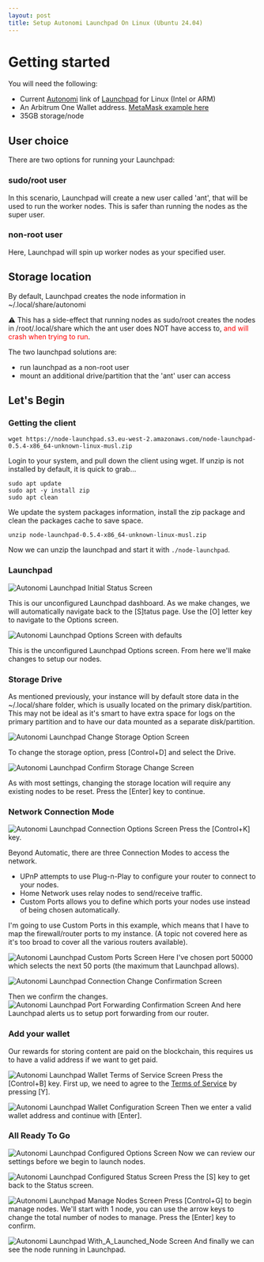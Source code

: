 ```yaml
---
layout: post
title: Setup Autonomi Launchpad On Linux (Ubuntu 24.04)
---
```


# Getting started

You will need the following:
* Current [Autonomi](https://www.autonomi.com) link of [Launchpad](https://docs.autonomi.com/getting-started) for Linux (Intel or ARM)
* An Arbitrum One Wallet address. [MetaMask example here](https://docs.autonomi.com/getting-started/support/how-to-guides/add-the-network-to-your-wallet)
* 35GB storage/node

## User choice

There are two options for running your Launchpad:

### sudo/root user

In this scenario, Launchpad will create a new user called 'ant', that will be used to run the worker nodes. This is safer than running the nodes as the super user.

### non-root user

Here, Launchpad will spin up worker nodes as your specified user.

## Storage location

By default, Launchpad creates the node information in ~/.local/share/autonomi

:warning: This has a side-effect that running nodes as sudo/root creates the nodes in /root/.local/share which the ant user does NOT have access to, <span style="color:red">and will crash when trying to run</span>.

The two launchpad solutions are:
* run launchpad as a non-root user
* mount an additional drive/partition that the 'ant' user can access


## Let's Begin

### Getting the client

```
wget https://node-launchpad.s3.eu-west-2.amazonaws.com/node-launchpad-0.5.4-x86_64-unknown-linux-musl.zip
```

Login to your system, and pull down the client using wget.  If unzip is not installed by default, it is quick to grab...

```
sudo apt update
sudo apt -y install zip
sudo apt clean
```

We update the system packages information, install the zip package and clean the packages cache to save space.

```
unzip node-launchpad-0.5.4-x86_64-unknown-linux-musl.zip
```

Now we can unzip the launchpad and start it with `./node-launchpad`.

### Launchpad

![Autonomi Launchpad Initial Status Screen](/assets/images/autonomi/Launchpad_01.png)

This is our unconfigured Launchpad dashboard.
As we make changes, we will automatically navigate back to the [S]tatus page. Use the [O] letter key to navigate to the Options screen.

![Autonomi Launchpad Options Screen with defaults](/assets/images/autonomi/Launchpad_02.png)

This is the unconfigured Launchpad Options screen. From here we'll make changes to setup our nodes.

### Storage Drive

As mentioned previously, your instance will by default store data in the ~/.local/share folder, which is usually located on the primary disk/partition. This may not be ideal as it's smart to have extra space for logs on the primary partition and to have our data mounted as a separate disk/partition.

![Autonomi Launchpad Change Storage Option Screen](/assets/images/autonomi/Launchpad_03.png)

To change the storage option, press [Control+D] and select the Drive.

![Autonomi Launchpad Confirm Storage Change Screen](/assets/images/autonomi/Launchpad_04.png)

As with most settings, changing the storage location will require any existing nodes to be reset. Press the [Enter] key to continue.

### Network Connection Mode

![Autonomi Launchpad Connection Options Screen](/assets/images/autonomi/Launchpad_05.png)
Press the [Control+K] key.

Beyond Automatic, there are three Connection Modes to access the network.

* UPnP attempts to use Plug-n-Play to configure your router to connect to your nodes.
* Home Network uses relay nodes to send/receive traffic.
* Custom Ports allows you to define which ports your nodes use instead of being chosen automatically.

I'm going to use Custom Ports in this example, which means that I have to map the firewall/router ports to my instance. (A topic not covered here as it's too broad to cover all the various routers available).

![Autonomi Launchpad Custom Ports Screen](/assets/images/autonomi/Launchpad_06.png)
Here I've chosen port 50000 which selects the next 50 ports (the maximum that Launchpad allows).

![Autonomi Launchpad Connection Change Confirmation Screen](/assets/images/autonomi/Launchpad_07.png)

Then we confirm the changes.
![Autonomi Launchpad Port Forwarding Confirmation Screen](/assets/images/autonomi/Launchpad_08.png)
And here Launchpad alerts us to setup port forwarding from our router.

### Add your wallet

Our rewards for storing content are paid on the blockchain, this requires us to have a valid address if we want to get paid.

![Autonomi Launchpad Wallet Terms of Service Screen](/assets/images/autonomi/Launchpad_09.png)
Press the [Control+B] key.
First up, we need to agree to the [Terms of Service](https://autonomi.com/beta/terms) by pressing [Y].

![Autonomi Launchpad Wallet Configuration Screen](/assets/images/autonomi/Launchpad_10.png)
Then we enter a valid wallet address and continue with [Enter].

### All Ready To Go
![Autonomi Launchpad Configured Options Screen](/assets/images/autonomi/Launchpad_11.png)
Now we can review our settings before we begin to launch nodes.

![Autonomi Launchpad Configured Status Screen](/assets/images/autonomi/Launchpad_12.png)
Press the [S] key to get back to the Status screen.

![Autonomi Launchpad Manage Nodes Screen](/assets/images/autonomi/Launchpad_13.png)
Press [Control+G] to begin manage nodes.  We'll start with 1 node, you can use the arrow keys to change the total number of nodes to manage. Press the [Enter] key to confirm.

![Autonomi Launchpad With_A_Launched_Node Screen](/assets/images/autonomi/Launchpad_14.png)
And finally we can see the node running in Launchpad.

